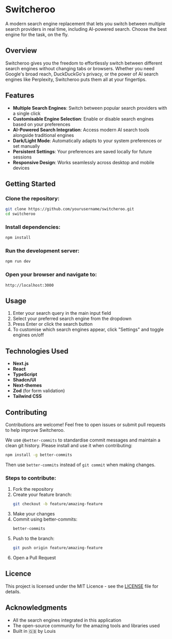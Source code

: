 # Switcheroo

A modern search engine replacement that lets you switch between multiple search providers in real time, including AI-powered search. Choose the best engine for the task, on the fly.

## Overview

Switcheroo gives you the freedom to effortlessly switch between different search engines without changing tabs or browsers. Whether you need Google's broad reach, DuckDuckGo's privacy, or the power of AI search engines like Perplexity, Switcheroo puts them all at your fingertips.

## Features

- **Multiple Search Engines**: Switch between popular search providers with a single click
- **Customisable Engine Selection**: Enable or disable search engines based on your preferences
- **AI-Powered Search Integration**: Access modern AI search tools alongside traditional engines
- **Dark/Light Mode**: Automatically adapts to your system preferences or set manually
- **Persistent Settings**: Your preferences are saved locally for future sessions
- **Responsive Design**: Works seamlessly across desktop and mobile devices

## Getting Started

### Clone the repository:

```bash
git clone https://github.com/yourusername/switcheroo.git
cd switcheroo
```

### Install dependencies:

```bash
npm install
```

### Run the development server:

```bash
npm run dev
```

### Open your browser and navigate to:

```
http://localhost:3000
```

## Usage

1. Enter your search query in the main input field
2. Select your preferred search engine from the dropdown
3. Press Enter or click the search button
4. To customise which search engines appear, click "Settings" and toggle engines on/off

## Technologies Used

- **Next.js**
- **React**
- **TypeScript**
- **Shadcn/UI**
- **Next-themes**
- **Zod** (for form validation)
- **Tailwind CSS**

## Contributing

Contributions are welcome! Feel free to open issues or submit pull requests to help improve Switcheroo.

We use `@better-commits` to standardise commit messages and maintain a clean git history. Please install and use it when contributing:

```bash
npm install -g better-commits
```

Then use `better-commits` instead of `git commit` when making changes.

### Steps to contribute:

1. Fork the repository
2. Create your feature branch:
   ```bash
   git checkout -b feature/amazing-feature
   ```
3. Make your changes
4. Commit using better-commits:
   ```bash
   better-commits
   ```
5. Push to the branch:
   ```bash
   git push origin feature/amazing-feature
   ```
6. Open a Pull Request

## Licence

This project is licensed under the MIT Licence - see the [LICENSE](LICENSE) file for details.

## Acknowledgments

- All the search engines integrated in this application
- The open-source community for the amazing tools and libraries used
- Built in 🇬🇧 by Louis
